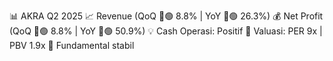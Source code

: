 📊 AKRA Q2 2025
📈 Revenue (QoQ 🔼🟢 8.8% | YoY 🔼🟢 26.3%)
💰 Net Profit (QoQ 🔼🟢 8.8% | YoY 🔼🟢 50.9%)
💡 Cash Operasi: Positif
🧮 Valuasi: PER 9x | PBV 1.9x
🧱 Fundamental stabil
